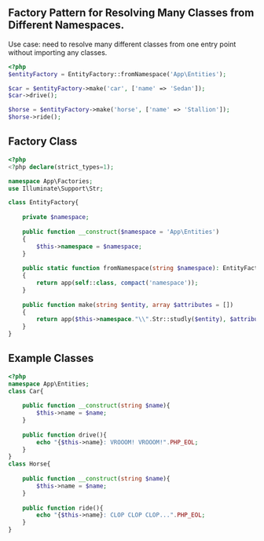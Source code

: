 ## Factory Pattern for Resolving Many Classes from Different Namespaces.

Use case: need to resolve many different classes from one entry point without importing any classes.

```php
<?php
$entityFactory = EntityFactory::fromNamespace('App\Entities');

$car = $entityFactory->make('car', ['name' => 'Sedan']);
$car->drive();

$horse = $entityFactory->make('horse', ['name' => 'Stallion']);
$horse->ride();
```

## Factory Class
```php
<?php
<?php declare(strict_types=1);

namespace App\Factories;
use Illuminate\Support\Str;

class EntityFactory{
    
    private $namespace;
    
    public function __construct($namespace = 'App\Entities')
    {
        $this->namespace = $namespace;
    }
    
    public static function fromNamespace(string $namespace): EntityFactory
    {
        return app(self::class, compact('namespace'));
    }
    
    public function make(string $entity, array $attributes = [])
    {
        return app($this->namespace."\\".Str::studly($entity), $attributes);
    }
}

```

## Example Classes
```php
<?php
namespace App\Entities;
class Car{
    
    public function __construct(string $name){
        $this->name = $name;
    }
    
    public function drive(){
        echo "{$this->name}: VROOOM! VROOOM!".PHP_EOL;
    }
}
class Horse{
    
    public function __construct(string $name){
        $this->name = $name;
    }
    
    public function ride(){
        echo "{$this->name}: CLOP CLOP CLOP...".PHP_EOL;
    }
}
```
